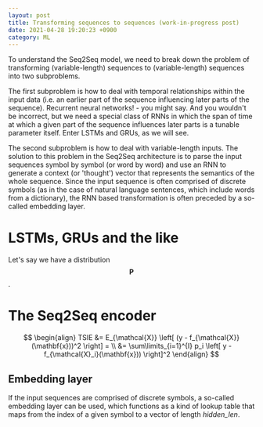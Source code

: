 ```yaml
---
layout: post
title: Transforming sequences to sequences (work-in-progress post)
date: 2021-04-28 19:20:23 +0900
category: ML
---
```


To understand the Seq2Seq model, we need to break down the problem of transforming (variable-length) sequences to (variable-length) sequences into two subproblems.

The first subproblem is how to deal with temporal relationships within the input data (i.e. an earlier part of the sequence influencing later parts of the sequence). Recurrent neural networks! - you might say. And you wouldn't be incorrect, but we need a special class of RNNs in which the span of time at which a given part of the sequence influences later parts is a tunable parameter itself. Enter LSTMs and GRUs, as we will see.

The second subproblem is how to deal with variable-length inputs. The solution to this problem in the Seq2Seq architecture is to parse the input sequences symbol by symbol (or word by word) and use an RNN to generate a context (or 'thought') vector that represents the semantics of the whole sequence. Since the input sequence is often comprised of discrete symbols (as in the case of natural language sentences, which include words from a dictionary), the RNN based transformation is often preceded by a so-called embedding layer.

# LSTMs, GRUs and the like

Let's say we have a distribution $$ \mathbf{P} $$. 

# The Seq2Seq encoder

$$
\begin{align}
  TSIE &= E_{\mathcal{X}} \left[ (y - f_{\mathcal{X}}(\mathbf{x}))^2 \right] = \\
  &= \sum\limits_{i=1}^{I} p_i \left[ y - f_{\mathcal{X}_i}(\mathbf{x})) \right]^2
\end{align}
$$

## Embedding layer

If the input sequences are comprised of discrete symbols, a so-called embedding layer can be used, which functions as a kind of lookup table that maps from the index of a given symbol to a vector of length *hidden_len*.
